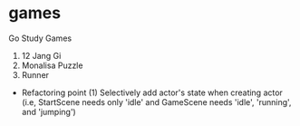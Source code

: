 # games
Go Study Games
1. 12 Jang Gi
2. Monalisa Puzzle
3. Runner
  - Refactoring point
    (1) Selectively add actor's state when creating actor (i.e, StartScene needs only 'idle' and GameScene needs 'idle', 'running', and 'jumping')
